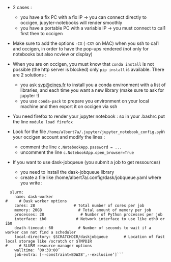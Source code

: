 - 2 cases :
  - you have a fix PC with a fix IP -> you can connect directly to occigen, jupyter-notebooks will render smoothly
  - you have a portable PC with a variable IP -> you must connect to cal1 first then to occigen

- Make sure to add the options `-CX` (`-CXY` on MAC) when you ssh to cal1 and occigen, in order to have the pop-ups rendered (not only for notebooks but also ncview or display)

- When you are on occigen, you must know that `conda install` is not possible (the http server is blocked) only `pip install` is available. There are 2 solutions :
  - you ask svp@cines.fr to install you a conda environment with a list of libraries, and each time you want a new library (make sure to ask for jupyter !)
  - you use `conda-pack` to prepare you environment on your local machine and then export it on occigen via ssh
  
- You need firefox to render your jupyter notebook : so in your .bashrc put the line `module load firefox`

- Look for the file `/home/albert7a/.jupyter/jupyter_notebook_config.py`in your occigen account and modify the lines :
  - comment the line `c.NotebookApp.password = ...`
  - uncomment the line `c.NotebookApp.open_browser=True`
  
- If you want to use dask-jobqueue (you submit a job to get ressources)
  - you need to install the dask-jobqueue library
  - create a file like /home/albert7a/.config/dask/jobqueue.yaml where you write :
  
 ``` jobqueue:
   slurm:
     name: dask-worker
#     # Dask worker options
     cores: 28                 # Total number of cores per job
     memory: 20GB                # Total amount of memory per job
     processes: 28                # Number of Python processes per job
     interface: ib0             # Network interface to use like eth0 or ib0
     death-timeout: 60           # Number of seconds to wait if a worker can not find a scheduler
     local-directory: $SCRATCHDIR/daskjobqueue       # Location of fast local storage like /scratch or $TMPDIR
#     # SLURM resource manager options
     walltime: ‘00:30:00’
     job-extra: [--constraint=BDW28',--exclusive’]```
